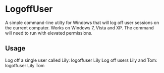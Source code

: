 # LogoffUser
A simple command-line utilty for Windows that will log off user sessions on the current computer. Works on Windows 7, Vista and XP. The command will need to run with elevated permissions.

## Usage
Log off a single user called Lily:
    logoffuser Lily
Log off users Lily and Tom:
    logoffuser Lily Tom
